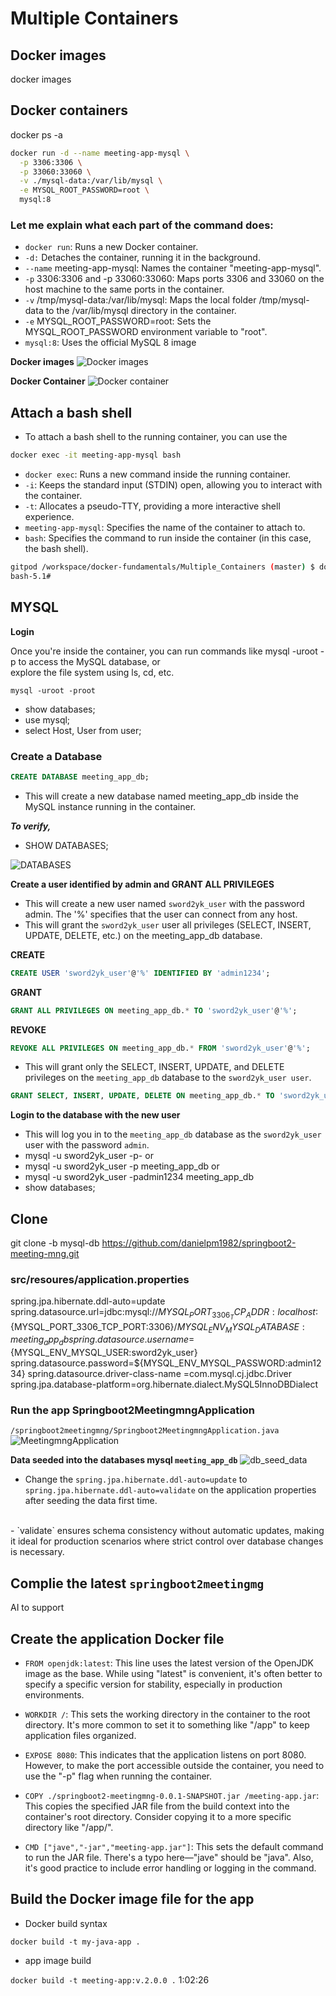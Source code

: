 # Multiple Containers

## Docker images
docker images

## Docker containers

docker ps -a

```bash
docker run -d --name meeting-app-mysql \
  -p 3306:3306 \
  -p 33060:33060 \
  -v ./mysql-data:/var/lib/mysql \
  -e MYSQL_ROOT_PASSWORD=root \
  mysql:8
```

### Let me explain what each part of the command does:

- `docker run`: Runs a new Docker container.
- `-d:` Detaches the container, running it in the background.
- `--name` meeting-app-mysql: Names the container "meeting-app-mysql".
- `-p` 3306:3306 and -p 33060:33060: Maps ports 3306 and 33060 on the host machine to the same ports in the container.
- `-v` /tmp/mysql-data:/var/lib/mysql: Maps the local folder /tmp/mysql-data to the /var/lib/mysql directory in the container.
- `-e` MYSQL_ROOT_PASSWORD=root: Sets the MYSQL_ROOT_PASSWORD environment variable to "root".
- `mysql:8`: Uses the official MySQL 8 image

**Docker images**
![Docker images](multiple_container_data_doc/mysql_image.jpg)

**Docker Container**
![Docker container](multiple_container_data_doc/mysql_container.jpg)

## Attach a bash shell 

- To attach a bash shell to the running container, you can use the

```bash
docker exec -it meeting-app-mysql bash
```

- `docker exec`: Runs a new command inside the running container.
- `-i`: Keeps the standard input (STDIN) open, allowing you to interact with the container.
- `-t`: Allocates a pseudo-TTY, providing a more interactive shell experience.
- `meeting-app-mysql`: Specifies the name of the container to attach to.
- `bash`: Specifies the command to run inside the container (in this case, the bash shell).

```bash
gitpod /workspace/docker-fundamentals/Multiple_Containers (master) $ docker exec -it meeting-app-mysql bash
bash-5.1# 
```

## MYSQL

**Login**

Once you're inside the container, you can run commands like mysql -uroot -p to access the MySQL database, or <br>
explore the file system using ls, cd, etc.

`mysql -uroot -proot`
- show databases;
- use mysql;
- select Host, User from user;

### Create a Database

```sql
CREATE DATABASE meeting_app_db;
```
- This will create a new database named meeting_app_db inside the MySQL instance running in the container.

***To verify,***

- SHOW DATABASES;

![DATABASES](multiple_container_data_doc/meeting_app_db.jpg)

**Create a user identified by admin and GRANT ALL PRIVILEGES**

- This will create a new user named `sword2yk_user` with the password admin. The '%' specifies that the user can connect from any host.
- This will grant the `sword2yk_user` user all privileges (SELECT, INSERT, UPDATE, DELETE, etc.) on the meeting_app_db database.

**CREATE**
```sql
CREATE USER 'sword2yk_user'@'%' IDENTIFIED BY 'admin1234';
```

**GRANT**
```sql
GRANT ALL PRIVILEGES ON meeting_app_db.* TO 'sword2yk_user'@'%';
```

**REVOKE**
```sql
REVOKE ALL PRIVILEGES ON meeting_app_db.* FROM 'sword2yk_user'@'%';
```
- This will grant only the SELECT, INSERT, UPDATE, and DELETE privileges on the `meeting_app_db` database to the `sword2yk_user user`.
```sql
GRANT SELECT, INSERT, UPDATE, DELETE ON meeting_app_db.* TO 'sword2yk_user'@'%';
```


**Login to the database with the new user**
- This will log you in to the `meeting_app_db` database as the `sword2yk_user` user with the password `admin`.
- mysql -u sword2yk_user -p- or
- mysql -u sword2yk_user -p meeting_app_db or
- mysql -u sword2yk_user -padmin1234 meeting_app_db
- show databases;

## Clone

git clone -b mysql-db https://github.com/danielpm1982/springboot2-meeting-mng.git

### src/resoures/application.properties
spring.jpa.hibernate.ddl-auto=update
spring.datasource.url=jdbc:mysql://${MYSQL_PORT_3306_TCP_ADDR:localhost}:${MYSQL_PORT_3306_TCP_PORT:3306}/${MYSQL_ENV_MYSQL_DATABASE:meeting_app_db}
spring.datasource.username=${MYSQL_ENV_MYSQL_USER:sword2yk_user}
spring.datasource.password=${MYSQL_ENV_MYSQL_PASSWORD:admin1234}
spring.datasource.driver-class-name =com.mysql.cj.jdbc.Driver
spring.jpa.database-platform=org.hibernate.dialect.MySQL5InnoDBDialect

### Run the app Springboot2MeetingmngApplication 
`/springboot2meetingmng/Springboot2MeetingmngApplication.java`
![MeetingmngApplication](multiple_container_data_doc/springboot2meetingmg.jpg)

**Data seeded into the databases mysql `meeting_app_db`**
![db_seed_data](multiple_container_data_doc/seed_db.jpg)

- Change the `spring.jpa.hibernate.ddl-auto=update` to `spring.jpa.hibernate.ddl-auto=validate` on the application properties after seeding the data first time.
<br>
- `validate` ensures schema consistency without automatic updates, making it ideal for production scenarios where strict control over database changes is necessary.

## Complie the latest `springboot2meetingmg`
AI to support

## Create the application Docker file

- `FROM openjdk:latest`: This line uses the latest version of the OpenJDK image as the base. While using "latest" is convenient, it's often better to specify a specific version for stability, especially in production environments.

- `WORKDIR /`: This sets the working directory in the container to the root directory. It's more common to set it to something like "/app" to keep application files organized.

- `EXPOSE 8080`: This indicates that the application listens on port 8080. However, to make the port accessible outside the container, you need to use the "-p" flag when running the container.

- `COPY ./springboot2-meetingmng-0.0.1-SNAPSHOT.jar /meeting-app.jar`: This copies the specified JAR file from the build context into the container's root directory. Consider copying it to a more specific directory like "/app/".

- `CMD ["jave","-jar","meeting-app.jar"]`: This sets the default command to run the JAR file. There's a typo here—"jave" should be "java". Also, it's good practice to include error handling or logging in the command.

## Build the Docker image file for the app
- Docker build syntax

`docker build -t my-java-app .`
- app image build

`docker build -t meeting-app:v.2.0.0 .`
1:02:26